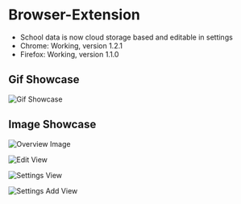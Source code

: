 # Browser-Extension

- School data is now cloud storage based and editable in settings
- Chrome: Working, version 1.2.1
- Firefox: Working, version 1.1.0

## Gif Showcase

![Gif Showcase](https://media.giphy.com/media/3oFzmomIIw5d3aWMW4/giphy.gif)

## Image Showcase

![Overview Image](https://image.prntscr.com/image/u5aMrtciSP2KQOT4Lyfhyw.png)

![Edit View](https://image.prntscr.com/image/PqxiHP7UTpOrDNlFBafBUA.png)

![Settings View](https://i.imgur.com/Rtjpn5t.png)

![Settings Add View](https://i.imgur.com/KWyixcs.png)
